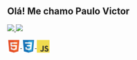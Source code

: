 ## Olá! Me chamo Paulo Victor
<div>
  <a href="https://github.com/paulovsguia">
  <img height="170em" src="https://github-readme-stats.vercel.app/api?username=paulovsguia&show_icons=true&theme=tokyonight&include_all_commits=true&count_private=true"/>
  <img height="170em" src="https://github-readme-stats.vercel.app/api/top-langs/?username=paulovsguia&layout=compact&langs_count=16&theme=tokyonight"/>
</div>
<div style="display: inline_block"><br>
  <img align="center" alt="Paulo-HTML" height="30" widht="40" src="https://raw.githubusercontent.com/devicons/devicon/master/icons/html5/html5-original.svg">
  <img align="center" alt="Paulo-CSS" height="30" widht="40" src="https://raw.githubusercontent.com/devicons/devicon/master/icons/css3/css3-original.svg">
  <img align="center" alt="Paulo-Js" height="30" widht="40" src="https://raw.githubusercontent.com/devicons/devicon/master/icons/javascript/javascript-original.svg">
</div>
